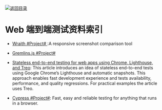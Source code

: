 [![返回目录](https://parg.co/UGo)](https://github.com/wxyyxc1992/Awesome-Reference) 


# Web 端到端测试资料索引

* [Wraith #Project# ](https://github.com/bbc-news/wraith):A responsive screenshot comparison tool

* [Gremlins.js #Project# ](https://github.com/marmelab/gremlins.js)

* [Stateless end-to-end testing for web apps using Chrome, Lighthouse, and Treo](https://hackernoon.com/stateless-end-to-end-testing-for-web-apps-7b54855f3c48?source=linkShare-fe48c4221a4c-1508838031): This article introduces an idea of stateless end-to-end tests using Google Chrome’s Lighthouse and automatic snapshots. This approach enables fast development experience and tests availability, performance, and quality regressions. For practical examples the article uses Treo.

* [Cypress #Project#](https://github.com/cypress-io/cypress): Fast, easy and reliable testing for anything that runs in a browser.
